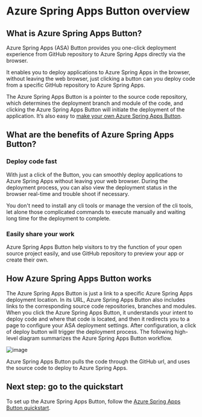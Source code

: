 # Azure Spring Apps Button overview

## What is Azure Spring Apps Button?

Azure Spring Apps (ASA) Button provides you one-click deployment experience  from GitHub repository to Azure Spring Apps directly via the browser.

It enables you to deploy applications to Azure Spring Apps in the browser, without leaving the web browser, just clicking a button can you deploy code from a specific GitHub repository to Azure Spring Apps. 

The Azure Spring Apps Button is a pointer to the source code repository, which determines the deployment branch and module of the code, and clicking the Azure Spring Apps Button will initiate the deployment of the application. It’s also easy to [make your own Azure Spring Apps Button](quick-start/).

## What are the benefits of Azure Spring Apps Button?

### Deploy code fast

With just a click of the Button, you can smoothly deploy applications to Azure Spring Apps without leaving your web browser. During the deployment process, you can also view the deployment status in the browser real-time and trouble shoot if necessary.

You don't need to install any cli tools or manage the version of the cli tools, let alone those complicated commands to execute manually and waiting long time for the deployment to complete.

### Easily share your work

Azure Spring Apps Button help visitors to try the function of your open source project easily, and use GitHub repository to preview your app or create their own.

## How Azure Spring Apps Button works

The Azure Spring Apps Button is just a link to a specific Azure Spring Apps deployment location. In its URL, Azure Spring Apps Button also includes links to the corresponding source code repositories, branches and modules. When you click the Azure Spring Apps Button, it understands your intent to deploy code and where that code is located, and then it redirects you to a page to configure your ASA deployment settings. After configuration, a click of deploy button will trigger the deployment process. The following high-level diagram summarizes the Azure Spring Apps Button workflow.

![image](https://github.com/hui1110/NubesGen/assets/58474919/844c1704-88a1-404c-ac51-5ee75aaeaeda)

Azure Spring Apps Button pulls the code through the GitHub url, and uses the source code to deploy to Azure Spring Apps.

## Next step: go to the quickstart

To set up the Azure Spring Apps Button, follow the [Azure Spring Apps Button quickstart](quick-start/).
